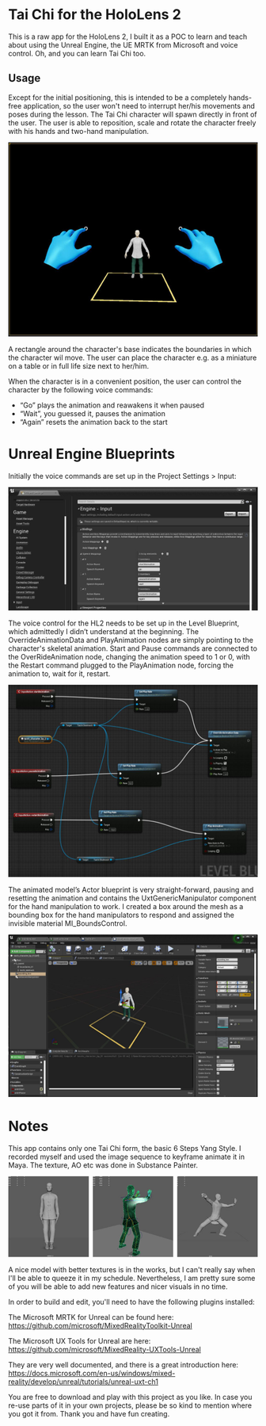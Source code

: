 # Tai Chi for the HoloLens 2 

This is a raw app for the HoloLens 2, I built it as a POC to learn and teach about using the Unreal Engine, the UE MRTK from Microsoft and voice control.
Oh, and you can learn Tai Chi too.


## Usage

Except for the initial positioning, this is intended to be a completely hands-free application, so the user won't need to interrupt her/his movements and poses during the lesson.
The Tai Chi character will spawn directly in front of the user.
The user is able to reposition, scale and rotate the character freely with his hands and two-hand manipulation.

![spawn](https://github.com/Species521/HL2_UE4_TaiChi/blob/main/Content/images/app_spawn_01.JPG) 

A rectangle around the character's base indicates the boundaries in which the character wil move. The user can place the character e.g. as a miniature on a table or in full life size next to her/him.

When the character is in a convenient position, the user can control the character by the following voice commands:
- “Go” plays the animation and reawakens it when paused
- “Wait”, you guessed it, pauses the animation
- “Again” resets the animation back to the start



# Unreal Engine Blueprints

Initially the voice commands are set up in the Project Settings > Input:

![spawn](https://github.com/Species521/HL2_UE4_TaiChi/blob/main/Content/images/voice_commands_project_settings_01.JPG)

The voice control for the HL2 needs to be set up in the Level Blueprint, which admittedly I didn’t understand at the beginning.
The OverrideAnimationData and PlayAnimation nodes are simply pointing to the character's skeletal animation.
Start and Pause commands are connected to the OverRideAnimation node, changing the animation speed to 1 or 0, with the Restart command plugged to the PlayAnimation node, forcing the animation to, wait for it, restart.

![spawn](https://github.com/Species521/HL2_UE4_TaiChi/blob/main/Content/images/Level_BP_eventgraph_01.JPG)

The animated model’s Actor blueprint is very straight-forward, pausing and resetting the animation and contains the UxtGenericManipulator component for the hand manipulation to work.
I created a box around the mesh as a bounding box for the hand manipulators to respond and assigned the invisible material MI_BoundsControl.

![spawn](https://github.com/Species521/HL2_UE4_TaiChi/blob/main/Content/images/taichi_character_bp_screen_01.JPG)

# Notes

This app contains only one Tai Chi form, the basic 6 Steps Yang Style.
I recorded myself and used the image sequence to keyframe animate it in Maya. The texture, AO etc was done in Substance Painter.

![spawn](https://github.com/Species521/HL2_UE4_TaiChi/blob/main/Content/images/taichi_character_maya_01.JPG)

A nice model with better textures is in the works, but I can't really say when I'll be able to queeze it in my schedule.
Nevertheless, I am pretty sure some of you will be able to add new features and nicer visuals in no time.

In order to build and edit, you'll need to have the following plugins installed:

The Microsoft MRTK for Unreal can be found here:
https://github.com/microsoft/MixedRealityToolkit-Unreal

The Microsoft UX Tools for Unreal are here:
https://github.com/microsoft/MixedReality-UXTools-Unreal

They are very well documented, and there is a great introduction here:
https://docs.microsoft.com/en-us/windows/mixed-reality/develop/unreal/tutorials/unreal-uxt-ch1

You are free to download and play with this project as you like. In case you re-use parts of it in your own projects, please be so kind to mention where you got it from.
Thank you and have fun creating.
